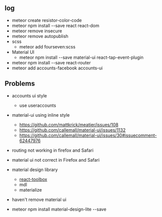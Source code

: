 ## log
* meteor create resistor-color-code
* meteor npm install --save react react-dom
* meteor remove insecure
* meteor remove autopublish
* scss
  * meteor add fourseven:scss
* Material UI
  * meteor npm install --save material-ui react-tap-event-plugin
* meteor npm install --save react-router
* meteor add accounts-facebook accounts-ui

## Problems
* accounts ui style
  * use useraccounts
* material-ui using inline style
  * https://github.com/mattkrick/meatier/issues/108
  * https://github.com/callemall/material-ui/issues/1132
  * https://github.com/callemall/material-ui/issues/30#issuecomment-62447976
* routing not working in firefox and Safari
* material ui not correct in Firefox and Safari
* material design library
  * [react-toolbox](https://github.com/react-toolbox/react-toolbox)
  * mdl
  * materialize

* haven't remove material ui
* meteor npm install material-design-lite --save
